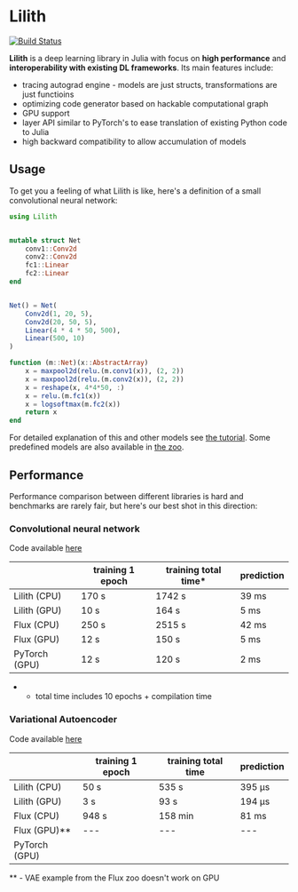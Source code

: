 # Lilith

[![Build Status](https://travis-ci.org/dfdx/Lilith.jl.svg?branch=master)](https://travis-ci.org/dfdx/Lilith.jl)


**Lilith** is a deep learning library in Julia with focus on **high performance** and **interoperability with existing DL frameworks**. Its main features include:

* tracing autograd engine - models are just structs, transformations are just functioins
* optimizing code generator based on hackable computational graph
* GPU support
* layer API similar to PyTorch's to ease translation of existing Python code to Julia
* high backward compatibility to allow accumulation of models

## Usage

To get you a feeling of what Lilith is like, here's a definition of a small convolutional neural network:

```julia
using Lilith


mutable struct Net
    conv1::Conv2d
    conv2::Conv2d
    fc1::Linear
    fc2::Linear
end


Net() = Net(
    Conv2d(1, 20, 5),
    Conv2d(20, 50, 5),
    Linear(4 * 4 * 50, 500),
    Linear(500, 10)
)

function (m::Net)(x::AbstractArray)
    x = maxpool2d(relu.(m.conv1(x)), (2, 2))
    x = maxpool2d(relu.(m.conv2(x)), (2, 2))
    x = reshape(x, 4*4*50, :)
    x = relu.(m.fc1(x))
    x = logsoftmax(m.fc2(x))
    return x
end
```

For detailed explanation of this and other models see [the tutorial](https://github.com/dfdx/Lilith.jl/tree/master/tutorial). Some predefined models are also available in [the zoo](https://github.com/dfdx/Lilith.jl/tree/master/zoo).


## Performance

Performance comparison between different libraries is hard and benchmarks are rarely fair, but here's our best shot in this direction:

### Convolutional neural network

Code available [here](https://github.com/dfdx/Lilith.jl/tree/master/benchmarks/cnn)

|               | training 1 epoch | training total time* | prediction |
| ------------- | ---------------- | -------------------- | ---------- |
| Lilith (CPU)  |    170 s         |       1742 s         |   39 ms    |
| Lilith (GPU)  |     10 s         |        164 s         |    5 ms    |
| Flux (CPU)    |    250 s         |       2515 s         |   42 ms    |
| Flux (GPU)    |     12 s         |        150 s         |    5 ms    |
| PyTorch (GPU) |     12 s         |        120 s         |    2 ms    |

* - total time includes 10 epochs + compilation time


### Variational Autoencoder

Code available [here](https://github.com/dfdx/Lilith.jl/tree/master/benchmarks/vae)

|               | training 1 epoch | training total time  | prediction |
| ------------- | ---------------- | -------------------- | ---------- |
| Lilith (CPU)  |     50 s         |        535 s         |   395 μs   |
| Lilith (GPU)  |      3 s         |         93 s         |   194 μs   |
| Flux (CPU)    |    948 s         |        158 min       |    81 ms   |
| Flux (GPU)**  |     ---          |          ---         |     ---    |
| PyTorch (GPU) |

** - VAE example from the Flux zoo doesn't work on GPU